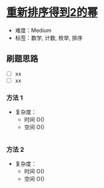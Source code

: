 # [重新排序得到2的幂](https://leetcode-cn.com/problems/reordered-power-of-2/)

- 难度：Medium
- 标签：数学, 计数, 枚举, 排序

## 刷题思路

- [ ] xx
- [ ] xx

### 方法 1

- 复杂度：
    - 时间 O()
    - 空间 O()

``` js

```

### 方法 2

- 复杂度：
    - 时间 O()
    - 空间 O()

``` js

```
